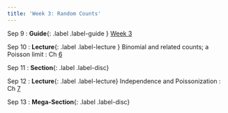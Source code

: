 ```yaml
---
title: 'Week 3: Random Counts'
---
```

Sep 9
: **Guide**{: .label .label-guide } [Week 3](/assets/guides/fall24/week03.pdf)

Sep 10
: **Lecture**{: .label .label-lecture } Binomial and related counts; a Poisson limit
    : Ch [6](http://prob140.org/textbook/content/Chapter_06/00_Random_Counts.html)

Sep 11
: **Section**{: .label .label-disc}

Sep 12
: **Lecture**{: .label .label-lecture} Independence and Poissonization
    : Ch [7](http://prob140.org/textbook/content/Chapter_07/00_Poissonization.html)

Sep 13
: **Mega-Section**{: .label .label-disc}
